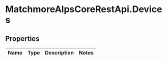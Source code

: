 # MatchmoreAlpsCoreRestApi.Devices

## Properties
Name | Type | Description | Notes
------------ | ------------- | ------------- | -------------


